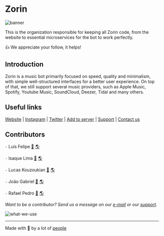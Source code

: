 # Zorin

![banner]

This is the organization responsible for keeping all Zorin code, from the website to essential microservices for the bot to work perfectly.

👍 We appreciate your follow, it helps!

## Introduction

Zorin is a music bot primarily focused on speed, quality and minimalism, with simple well-structured interfaces for a better user experience. On top of that, we still support several music providers, such as Apple Music, Spotify, Youtube Music, SoundCloud, Deezer, Tidal and many others.

## Useful links

[Website][website] | [Instagram][instagram] | [Twitter][twitter] | [Add to server][add] | [Support][support] | [Contact us][mail]

## Contributors

`-` Luís Felipe [📜](https://github.com/xyluis) [🌎](https://xyluis.tech)

`-` Isaque Lima [📜](https://github.com/izakdvlpr) [🌎](https://izak.tech)

`-` Lucas Kouzoukian [📜](https://github.com/upenha) [🌎](https://upenha.tech)

`-` João Gabriel [📜](https://github.com/bluee-js) [🌎](https://bluey.tech)

`-` Rafael Pedro [📜](https://github.com/rafosto) [🌎](https://rafosto.tk/)

_Want to be a contributor? Send us a message on our [e-mail][mail] or our [support][support]_.

![what-we-use]

---
Made with 💙 by a lot of [people][team]

<!-- Variables -->
[website]: https://zorin.com.br
[team]: https://zorin.com.br/team
[add]: https://links.zorin.app.br/add
[support]: https://links.zorin.app.br/support
[twitter]: https://links.zorin.app.br/twitter
[instagram]: https://links.zorin.app.br/instagram
[mail]: mailto:hi@zorin.com.br
[banner]: https://github.com/zorinbot/.github/raw/main/assets/banner.png
[what-we-use]: https://github.com/zorinbot/.github/raw/main/assets/banner-what-we-use.png
